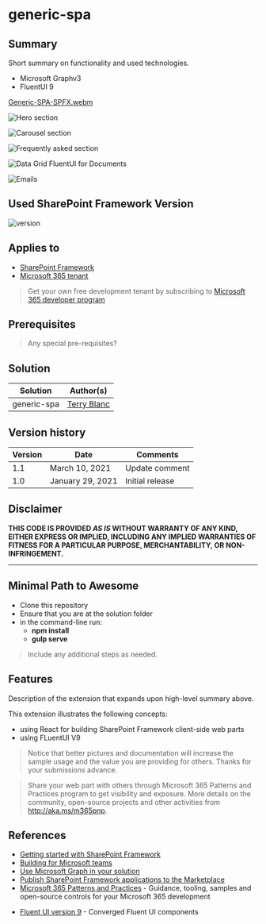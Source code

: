 # generic-spa

## Summary

Short summary on functionality and used technologies.

- Microsoft Graphv3
- FluentUI 9



[Generic-SPA-SPFX.webm](https://github.com/user-attachments/assets/41ba04d4-fa45-416d-b021-2381613fd6d4)



![Hero section](https://github.com/user-attachments/assets/7140163d-08dc-48ad-b05b-127636d37223)

![Carousel section](https://github.com/user-attachments/assets/1c3b54d1-c99d-4deb-9a0c-a79717a0061b)

![Frequently asked section](https://github.com/user-attachments/assets/f45e38c2-0be3-4cdd-a6c6-005649a9faa2)

![Data Grid FluentUI for Documents](https://github.com/user-attachments/assets/0b4e3d4e-3b9b-4156-96e8-376231f339a7)

![Emails](https://github.com/user-attachments/assets/ddee6abc-0527-4bfa-b629-d5b58b4f4516)


## Used SharePoint Framework Version

![version](https://img.shields.io/badge/version-1.20.0-green.svg)

## Applies to

- [SharePoint Framework](https://aka.ms/spfx)
- [Microsoft 365 tenant](https://docs.microsoft.com/en-us/sharepoint/dev/spfx/set-up-your-developer-tenant)

> Get your own free development tenant by subscribing to [Microsoft 365 developer program](http://aka.ms/o365devprogram)

## Prerequisites

> Any special pre-requisites?

## Solution

| Solution    | Author(s)                                               |
| ----------- | ------------------------------------------------------- |
| generic-spa | [Terry Blanc](https://github.com/DesignsbyBlanc) |

## Version history

| Version | Date             | Comments        |
| ------- | ---------------- | --------------- |
| 1.1     | March 10, 2021   | Update comment  |
| 1.0     | January 29, 2021 | Initial release |

## Disclaimer

**THIS CODE IS PROVIDED _AS IS_ WITHOUT WARRANTY OF ANY KIND, EITHER EXPRESS OR IMPLIED, INCLUDING ANY IMPLIED WARRANTIES OF FITNESS FOR A PARTICULAR PURPOSE, MERCHANTABILITY, OR NON-INFRINGEMENT.**

---

## Minimal Path to Awesome

- Clone this repository
- Ensure that you are at the solution folder
- in the command-line run:
  - **npm install**
  - **gulp serve**

> Include any additional steps as needed.

## Features

Description of the extension that expands upon high-level summary above.

This extension illustrates the following concepts:

- using React for building SharePoint Framework client-side web parts
- using FLuentUI V9

> Notice that better pictures and documentation will increase the sample usage and the value you are providing for others. Thanks for your submissions advance.

> Share your web part with others through Microsoft 365 Patterns and Practices program to get visibility and exposure. More details on the community, open-source projects and other activities from http://aka.ms/m365pnp.

## References

- [Getting started with SharePoint Framework](https://docs.microsoft.com/en-us/sharepoint/dev/spfx/set-up-your-developer-tenant)
- [Building for Microsoft teams](https://docs.microsoft.com/en-us/sharepoint/dev/spfx/build-for-teams-overview)
- [Use Microsoft Graph in your solution](https://docs.microsoft.com/en-us/sharepoint/dev/spfx/web-parts/get-started/using-microsoft-graph-apis)
- [Publish SharePoint Framework applications to the Marketplace](https://docs.microsoft.com/en-us/sharepoint/dev/spfx/publish-to-marketplace-overview)
- [Microsoft 365 Patterns and Practices](https://aka.ms/m365pnp) - Guidance, tooling, samples and open-source controls for your Microsoft 365 development
* [Fluent UI version 9](https://github.com/microsoft/fluentui/tree/master/packages/react-components) - Converged Fluent UI components

